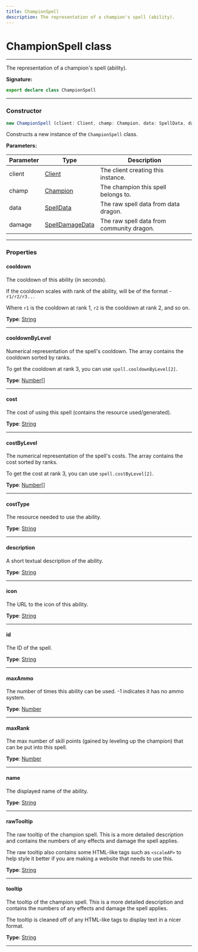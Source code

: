 ```yaml
---
title: ChampionSpell
description: The representation of a champion's spell (ability).
---
```


# ChampionSpell class

---

The representation of a champion's spell (ability).

**Signature:**

```ts
export declare class ChampionSpell 
```

---

### Constructor

```ts
new ChampionSpell (client: Client, champ: Champion, data: SpellData, damage: SpellDamageData)
```

Constructs a new instance of the `ChampionSpell` class.

**Parameters:**

| Parameter | Type | Description |
| --------- | ---- | ----------- |
| client | [Client](/api/client) | The client creating this instance. |
| champ | [Champion](/api/champion) | The champion this spell belongs to. |
| data | [SpellData](/api/spelldata) | The raw spell data from data dragon. |
| damage | [SpellDamageData](/api/spelldamagedata) | The raw spell data from community dragon. |
---

### Properties

#### cooldown

The cooldown of this ability (in seconds).


If the cooldown scales with rank of the ability, will be of the format - `r1/r2/r3...`


Where `r1` is the cooldown at rank 1, `r2` is the cooldown at rank 2, and so on.



**Type**: [String](https://developer.mozilla.org/en-US/docs/Web/JavaScript/Reference/Global_Objects/String)

---

#### cooldownByLevel

Numerical representation of the spell's cooldown. The array contains the cooldown sorted by ranks.


To get the cooldown at rank 3, you can use `spell.cooldownByLevel[2]`.



**Type**: [Number](https://developer.mozilla.org/en-US/docs/Web/JavaScript/Reference/Global_Objects/Number)[]

---

#### cost

The cost of using this spell (contains the resource used/generated).



**Type**: [String](https://developer.mozilla.org/en-US/docs/Web/JavaScript/Reference/Global_Objects/String)

---

#### costByLevel

The numerical representation of the spell's costs. The array contains the cost sorted by ranks.


To get the cost at rank 3, you can use `spell.costByLevel[2]`.



**Type**: [Number](https://developer.mozilla.org/en-US/docs/Web/JavaScript/Reference/Global_Objects/Number)[]

---

#### costType

The resource needed to use the ability.



**Type**: [String](https://developer.mozilla.org/en-US/docs/Web/JavaScript/Reference/Global_Objects/String)

---

#### description

A short textual description of the ability.



**Type**: [String](https://developer.mozilla.org/en-US/docs/Web/JavaScript/Reference/Global_Objects/String)

---

#### icon

The URL to the icon of this ability.



**Type**: [String](https://developer.mozilla.org/en-US/docs/Web/JavaScript/Reference/Global_Objects/String)

---

#### id

The ID of the spell.



**Type**: [String](https://developer.mozilla.org/en-US/docs/Web/JavaScript/Reference/Global_Objects/String)

---

#### maxAmmo

The number of times this ability can be used. -1 indicates it has no ammo system.



**Type**: [Number](https://developer.mozilla.org/en-US/docs/Web/JavaScript/Reference/Global_Objects/Number)

---

#### maxRank

The max number of skill points (gained by leveling up the champion) that can be put into this spell.



**Type**: [Number](https://developer.mozilla.org/en-US/docs/Web/JavaScript/Reference/Global_Objects/Number)

---

#### name

The displayed name of the ability.



**Type**: [String](https://developer.mozilla.org/en-US/docs/Web/JavaScript/Reference/Global_Objects/String)

---

#### rawTooltip

The raw tooltip of the champion spell. This is a more detailed description and contains the numbers of any effects and damage the spell applies.


The raw tooltip also contains some HTML-like tags such as `<scaleAP>` to help style it better if you are making a website that needs to use this.



**Type**: [String](https://developer.mozilla.org/en-US/docs/Web/JavaScript/Reference/Global_Objects/String)

---

#### tooltip

The tooltip of the champion spell. This is a more detailed description and contains the numbers of any effects and damage the spell applies.


The tooltip is cleaned off of any HTML-like tags to display text in a nicer format.



**Type**: [String](https://developer.mozilla.org/en-US/docs/Web/JavaScript/Reference/Global_Objects/String)

---

